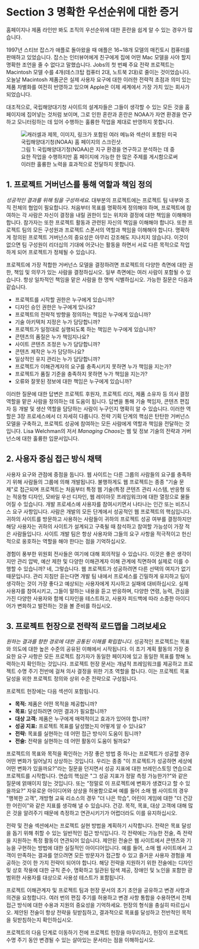 # Section 3 명확한 우선순위에 대한 증거

홈페이지나 제품 라인만 봐도 조직의 우선순위에 대한 혼란을 쉽게 알 수 있는 경우가 많습니다.

1997년 스티브 잡스가 애플로 돌아왔을 때 애플은 16~18개 모델의 매킨토시 컴퓨터를 판매하고 있었습니다. 잡스는 인터뷰어에게 친구에게 집에 어떤 Mac 모델을 사야 할지 명확한 조언을 줄 수 없다고 말했습니다. Jobs의 첫 번째 주요 전략 프로젝트는 Macintosh 모델 수를 4개(데스크탑 컴퓨터 2대, 노트북 2대)로 줄이는 것이었습니다. 오늘날 Macintosh 제품군은 실제 사용자 요구에 대한 이러한 전략적 초점과 의미 있는 제품 차별화를 여전히 반영하고 있으며 Apple은 이제 세계에서 가장 가치 있는 회사가 되었습니다.

대조적으로, 국립해양대기청 사이트의 설계자들은 그들이 생각할 수 있는 모든 것을 홈페이지에 집어넣는 것처럼 보이며, 그로 인한 혼란과 혼란은 NOAA가 자연 환경을 연구하고 모니터링하는 데 있어 수행하는 훌륭한 작업을 제대로 반영하지 못합니다.

<figure>
  <img id="figure1" alt="캐러셀과 제목, 이미지, 링크가 포함된 여러 메뉴와 섹션이 포함된 미국 국립해양대기청(NOAA) 홈 페이지의 스크린샷." src="/images/part/1/2.png">
  <figcaption>
    그림 1: 국립해양대기청(NOAA)은 지구 환경을 연구하고 분석하는 데 중요한 작업을 수행하지만 홈 페이지에 가능한 한 많은 주제를 게시함으로써 이러한 훌륭한 노력을 효과적으로 전달하지 못합니다.
  </figcaption>
</figure>

## 1. 프로젝트 거버넌스를 통해 역할과 책임 정의

_성공적인 결과를 위해 팀을 구성하세요._ 대부분의 프로젝트에는 프로젝트 팀 내부와 조직 전체의 협업이 필요합니다. 처음부터 목표를 명확하게 정의해야 하며, 프로젝트에 참여하는 각 사람은 자신이 결정을 내릴 권한이 있는 위치와 결정에 대한 책임을 이해해야 합니다. 참가자는 또한 프로젝트 활동과 관련된 자신의 책임을 이해해야 합니다. 또한 프로젝트 팀의 모든 구성원과 프로젝트 스폰서의 역할과 책임을 이해해야 합니다. 명확하게 정의된 프로젝트 거버넌스의 중요성은 아무리 강조해도 지나치지 않습니다. 이것이 없으면 팀 구성원이 리더십의 기대에 어긋나는 활동을 하면서 서로 다른 목적으로 작업하게 되어 프로젝트가 정체될 수 있습니다.

프로젝트에 가장 적합한 거버넌스 모델을 결정하려면 프로젝트의 다양한 측면에 대한 권한, 책임 및 의무가 있는 사람을 결정하십시오. 일부 측면에는 여러 사람이 포함될 수 있습니다. 항상 일차적인 책임을 맡은 사람을 한 명씩 식별하십시오. 가능한 질문은 다음과 같습니다.

- 프로젝트를 시작할 권한은 누구에게 있습니까?
- 디자인 승인 권한은 누구에게 있나요?
- 프로젝트의 전략적 방향을 정의하는 책임은 누구에게 있습니까?
- 기술 아키텍처 지정은 누가 담당합니까?
- 프로젝트가 일정대로 실행되도록 하는 책임은 누구에게 있습니까?
- 콘텐츠의 품질은 누가 책임지나요?
- 사이트 콘텐츠 조정은 누가 담당합니까?
- 콘텐츠 제작은 누가 담당하나요?
- 일상적인 유지 관리는 누가 담당합니까?
- 프로젝트가 이해관계자의 요구를 충족시키지 못하면 누가 책임을 지는가?
- 프로젝트가 품질 기준을 충족하지 못하면 누가 책임을 지는가?
- 오류와 잘못된 정보에 대한 책임은 누구에게 있습니까?

이러한 질문에 대한 답변은 프로젝트 후원자, 프로젝트 리더, 제품 소유자 등 의사 결정 역할을 맡은 사람을 정의하는 데 도움이 됩니다. 답변을 통해 기술 책임자, 콘텐츠 편집자 등 개발 및 생산 역할을 담당하는 사람이 누구인지 명확히 알 수 있습니다. 이러한 역할은 3장 프로세스에서 더 자세히 다룹니다. 전략 기획 단계의 핵심은 탄탄한 거버넌스 모델을 구축하고, 프로젝트 성공에 참여하는 모든 사람에게 역할과 책임을 전달하는 것입니다. Lisa Welchman의 저서 <cite>Managing Chaos</cite>는 웹 및 정보 기술의 전략과 거버넌스에 대한 훌륭한 입문서입니다.

## 2. 사용자 중심 접근 방식 채택

사용자 요구와 관점에 중점을 둡니다. 웹 사이트는 다른 그룹의 사람들의 요구를 충족하기 위해 사람들의 그룹에 의해 개발됩니다. 불행하게도 웹 프로젝트는 종종 "기술 문제"로 접근되며 프로젝트는 처음부터 특정 웹 기술(특정 콘텐츠 관리 시스템, 반응형 또는 적응형 디자인, 모바일 우선 디자인, 웹 레이아웃 프레임워크)에 대한 열정으로 물들어질 수 있습니다. 개발 프로세스에 사용자를 참여시키면서 나타나는 인간 또는 비즈니스 요구 사항입니다. 사람은 개발의 모든 단계에서 성공적인 웹 프로젝트의 핵심입니다. 귀하의 사이트를 방문하고 사용하는 사람들이 귀하의 프로젝트 성공 여부를 결정하지만 해당 사용자는 귀하의 사이트가 설계되고 구축될 때 참석하고 참여할 가능성이 가장 적은 사람들입니다. 사이트 개발 팀은 항상 사용자와 그들의 요구 사항을 적극적이고 헌신적으로 옹호하는 역할을 해야 한다는 점을 기억하십시오.

경험이 풍부한 위원회 전사들은 여기에 대해 회의적일 수 있습니다. 이것은 좋은 생각이지만 관리 압박, 예산 제한 및 다양한 이해관계자 이해 관계에 직면하여 실제로 이를 수행할 수 있습니까? 네, 그렇습니다. 웹 프로젝트가 성공하려면 다른 선택의 여지가 없기 때문입니다. 관리 지침만 듣는다면 개발 팀 내에서 프로세스를 긴밀하게 유지하고 팀이 생각하는 것이 가장 좋다고 예상되는 사용자에게 지시하고 실패에 대비하십시오. 실제 사용자를 참여시키고, 그들이 말하는 내용을 듣고 반응하며, 다양한 연령, 능력, 관심을 가진 다양한 사용자와 함께 디자인을 테스트하고, 사용자 피드백에 따라 소중한 아이디어가 변화하고 발전하는 것을 볼 준비를 하십시오.

## 3. 프로젝트 헌장으로 전략적 로드맵을 그려보세요

_원하는 결과를 향한 경로에 대한 공통된 이해를 확립합니다._ 성공적인 프로젝트는 목표와 의도에 대한 높은 수준의 공유된 이해에서 시작됩니다. 이 초기 계획 활동의 가장 중요한 요구 사항은 모든 프로젝트 참가자가 동일한 페이지에 있고 동일한 목표를 향해 노력하는지 확인하는 것입니다. 프로젝트 헌장 문서는 개념적 프레임워크를 제공하고 프로젝트 수명 주기 전반에 걸쳐 의사 결정을 위한 기초 역할을 합니다. 이는 프로젝트 목표 달성을 위한 프로젝트 정의와 상위 수준 전략으로 구성됩니다.

프로젝트 헌장에는 다음 섹션이 포함됩니다.

- **목적:** 제품은 어떤 목적을 제공합니까?
- **목표:** 달성하려면 어떤 결과가 필요합니까?
- **대상 고객:** 제품은 누구에게 매력적이고 효과가 있어야 합니까?
- **성공 지표:** 프로젝트 목표를 달성했는지 어떻게 알 수 있나요?
- **전략:** 목표를 실현하는 데 어떤 접근 방식이 도움이 됩니까?
- **전술:** 전략을 실현하는 데 어떤 활동이 도움이 될까요?

프로젝트의 목표와 목적을 확인하는 가장 좋은 방법 중 하나는 프로젝트가 성공할 경우 어떤 변화가 일어날지 상상하는 것입니다. 우리는 종종 "이 프로젝트가 성공하면 세상에 어떤 변화가 있을까요?"라는 질문을 던지면서 성공 지표에 대한 브레인스토밍 연습으로 프로젝트를 시작합니다. 연습의 핵심은 "그 성공 지표가 정말 측정 가능한가?"와 같은 질문에 얽매이지 않는 것입니다. 또는 “정말로 이 프로젝트에 변화가 생겼다고 할 수 있을까요?” 자유로운 아이디어와 상상을 허용함으로써 예를 들어 소매 웹 사이트의 경우 "행복한 고객", 개방형 교육 리소스의 경우 "더 나은 학습", 어린이 게임에 대한 "더 건강한 어린이"와 같은 지표를 생각해 낼 수 있습니다. 건강. 목적, 목표, 대상 고객에 대해 많은 것을 알려주기 때문에 측정하고 연관시키기가 어렵더라도 이를 유지하십시오.

전략 및 전술 섹션에서는 프로젝트 실현 방법을 계획하기 시작합니다. 전략은 목표 달성을 돕기 위해 취할 수 있는 일반적인 접근 방식입니다. 각 전략에는 가능한 전술, 즉 전략을 지원하는 특정 활동이 연관되어 있습니다. 제안된 전술은 웹 사이트에서 콘텐츠와 기능을 구현하는 방법에 대한 실질적인 아이디어입니다. 예를 들어, 소매 웹 사이트에서 고객이 만족하는 결과를 얻으려면 모든 방문자가 접근할 수 있고 즐거운 사용자 경험을 제공하는 것이 한 가지 전략이 되어야 합니다. 해당 전략을 지원하기 위한 전술에는 디자인 및 상호 작용에 대한 규칙 준수, 명확하고 일관된 탐색 제공, 장애인 및 노인을 포함한 광범위한 사용자를 대상으로 사용성 테스트가 포함됩니다.

프로젝트 이해관계자 및 프로젝트 팀과 헌장 문서의 초기 초안을 공유하고 변경 사항과 의견을 요청합니다. 여러 번의 편집 주기를 허용하고 변경 사항 통합을 수용하면서 전체 접근 방식에 대한 수용과 지원의 중요성을 기억하세요. 헌장의 형식을 충실히 따르십시오. 제안된 전술이 항상 전략을 뒷받침하고, 결과적으로 목표를 달성하고 전반적인 목적을 뒷받침하는지 확인하십시오.

프로젝트의 다음 단계로 이동하기 전에 프로젝트 헌장을 마무리하고, 헌장이 프로젝트 수명 주기 동안 변경될 수 있는 살아있는 문서라는 점을 이해하십시오.

